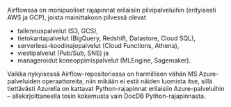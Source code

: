 Airflowssa on monipuoliset rajapinnat erilaisiin pilvipalveluihin (erityisesti AWS ja GCP), joista mainittakoon pilvessä olevat 
* tallennuspalvelut (S3, GCS),
* tietokantapalvelut (BigQuery, Redshift, Datastore, Cloud SQL),  
* serverless-koodinajopalvelut (Cloud Functions, Athena), 
* viestipalvelut (Pub/Sub, SNS) ja
* manageroidut koneoppimispalvelut (MLEngine, Sagemaker).

Vaikka nykyisessä Airflow-repositoriossa on harmillisen vähän MS Azure-palveluiden operaattoreita, niin mikään ei estä näiden luomista itse, sillä tiettävästi Azurella on kattavat Python-rajapinnat erilaisiin Azure-palveluihin – allekirjoittaneella tosin kokemusta vain DocDB Python-rajapinnasta.

